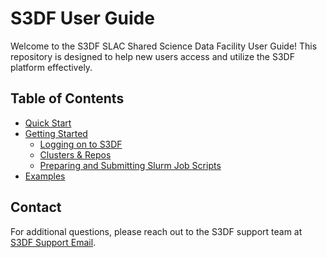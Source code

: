 # S3DF User Guide

Welcome to the S3DF SLAC Shared Science Data Facility User Guide! This repository is designed to help new users access and utilize the S3DF platform effectively.

## Table of Contents
- [Quick Start](quickstart.md)
- [Getting Started](getting-started/index.md)
  - [Logging on to S3DF](getting-started/logging-on-to-s3df.md)
  - [Clusters & Repos](getting-started/clusters-and-repos.md)
  - [Preparing and Submitting Slurm Job Scripts](getting-started/preparing-and-submitting-slurm-job-scripts.md)
- [Examples](examples/)

## Contact
For additional questions, please reach out to the S3DF support team at [S3DF Support Email](mailto:support@example.com).
